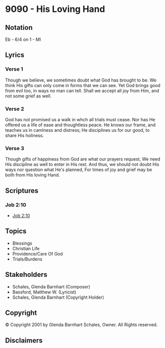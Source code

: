 # 9090 - His Loving Hand

## Notation

Eb - 6/4 on 1 - MI

## Lyrics

### Verse 1

Though we believe, we sometimes doubt what God has brought to be. We think His gifts can only come in forms that we can see. Yet God brings good from evil too, in ways no man can tell. Shall we accept all joy from Him, and not some grief as well.

### Verse 2

God has not promised us a walk in whch all trials must cease. Nor has He offered us a life of ease and thoughtless peace. He knows our frame, and teaches us in camlness and distress; He disciplines us for our good, to share His holiness.

### Verse 3

Though gifts of happiness from God are what our prayers request, We need His discipline as well to enter in His rest. And thus, we should not doubt His ways nor question what He's planned, For times of joy and grief may be both from His loving Hand.


## Scriptures

### Job 2:10

- [Job 2:10](https://www.biblegateway.com/passage/?search=Job%202%3A10)


## Topics

- Blessings
- Christian Life
- Providence/Care Of God
- Trials/Burdens

## Stakeholders

- Schales, Glenda Barnhart (Composer)
- Bassford, Matthew W. (Lyricist)
- Schales, Glenda Barnhart (Copyright Holder)

## Copyright

© Copyright 2001 by Glenda Barnhart Schales, Owner. All Rights reserved.


## Disclaimers


